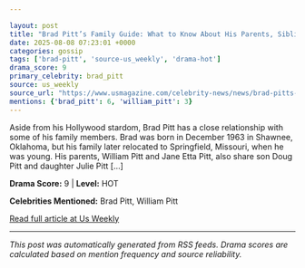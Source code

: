 ```yaml
---

layout: post
title: "Brad Pitt’s Family Guide: What to Know About His Parents, Siblings and More""
date: 2025-08-08 07:23:01 +0000
categories: gossip
tags: ['brad-pitt', 'source-us_weekly', 'drama-hot']
drama_score: 9
primary_celebrity: brad_pitt
source: us_weekly
source_url: "https://www.usmagazine.com/celebrity-news/news/brad-pitts-family-guide-meet-actors-parents-siblings-kids-and-more/""
mentions: {'brad_pitt': 6, 'william_pitt': 3}
---
```


Aside from his Hollywood stardom, Brad Pitt has a close relationship with some of his family members. Brad was born in December 1963 in Shawnee, Oklahoma, but his family later relocated to Springfield, Missouri, when he was young. His parents, William Pitt and Jane Etta Pitt, also share son Doug Pitt and daughter Julie Pitt […]

**Drama Score:** 9 | **Level:** HOT

**Celebrities Mentioned:** Brad Pitt, William Pitt

[Read full article at Us Weekly](https://www.usmagazine.com/celebrity-news/news/brad-pitts-family-guide-meet-actors-parents-siblings-kids-and-more/)

---
*This post was automatically generated from RSS feeds. Drama scores are calculated based on mention frequency and source reliability.*
